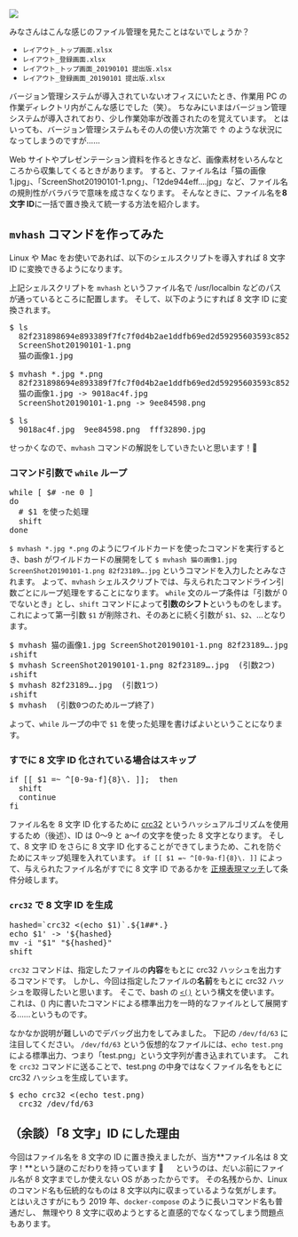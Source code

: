 <picture>
  <source type="image/webp" srcset="/storage/articles/images/7c38fe6d.webp 1x,/storage/articles/images/45e49d86.webp 2x">
  <img src="/storage/articles/images/7c38fe6d.jpg" srcset="/storage/articles/images/45e49d86.jpg 2x">
</picture>

みなさんはこんな感じのファイル管理を見たことはないでしょうか？

- `レイアウト_トップ画面.xlsx`
- `レイアウト_登録画面.xlsx`
- `レイアウト_トップ画面_20190101 提出版.xlsx`
- `レイアウト_登録画面_20190101 提出版.xlsx`

バージョン管理システムが導入されていないオフィスにいたとき、作業用 PC の作業ディレクトリ内がこんな感じでした（笑）。
ちなみにいまはバージョン管理システムが導入されており、少し作業効率が改善されたのを覚えています。
とはいっても、バージョン管理システムもその人の使い方次第で ↑ のような状況になってしまうのですが……

Web サイトやプレゼンテーション資料を作るときなど、画像素材をいろんなところから収集してくるときがあります。
すると、ファイル名は「猫の画像 1.jpg」、「ScreenShot20190101-1.png」、「12de944eff….jpg」など、ファイル名の規則性がバラバラで意味を成さなくなります。
そんなときに、ファイル名を**8 文字 ID**に一括で置き換えて統一する方法を紹介します。

<ol class="table-of-contents"></ol>

<script async src="https://pagead2.googlesyndication.com/pagead/js/adsbygoogle.js"></script>
<!-- ディスプレイ広告 -->

<ins class="adsbygoogle"
    style="display:block"
    data-ad-client="ca-pub-7008780049786244"
    data-ad-slot="5063315418"
    data-ad-format="auto"
    data-full-width-responsive="true"></ins>

<script>(adsbygoogle = window.adsbygoogle || []).push({});</script>

## `mvhash` コマンドを作ってみた

Linux や Mac をお使いであれば、以下のシェルスクリプトを導入すれば 8 文字 ID に変換できるようになります。

<script src="https://gist.github.com/Hato6502/9ebb9a6ce2863e9498a5ebea3a3f5c6c.js"></script>

上記シェルスクリプトを `mvhash` というファイル名で /usr/localbin などのパスが通っているところに配置します。
そして、以下のようにすれば 8 文字 ID に変換されます。

<pre class="prettyprint">
$ ls
  82f231898694e893389f7fc7f0d4b2ae1ddfb69ed2d59295603593c8529db673.jpg
  ScreenShot20190101-1.png
  猫の画像1.jpg

$ mvhash *.jpg *.png
  82f231898694e893389f7fc7f0d4b2ae1ddfb69ed2d59295603593c8529db673.jpg -> fff32890.jpg
  猫の画像1.jpg -> 9018ac4f.jpg
  ScreenShot20190101-1.png -> 9ee84598.png

$ ls
  9018ac4f.jpg  9ee84598.png  fff32890.jpg
</pre>

せっかくなので、`mvhash` コマンドの解説をしていきたいと思います！💪

### コマンド引数で `while` ループ

<pre class="prettyprint linenums">
while [ $# -ne 0 ]
do
  # $1 を使った処理
  shift
done
</pre>

`$ mvhash *.jpg *.png` のようにワイルドカードを使ったコマンドを実行するとき、bash がワイルドカードの展開をして
`$ mvhash 猫の画像1.jpg ScreenShot20190101-1.png 82f23189….jpg` というコマンドを入力したとみなされます。
よって、`mvhash` シェルスクリプトでは、与えられたコマンドライン引数ごとにループ処理をすることになります。
`while` 文のループ条件は「引数が 0 でないとき」とし、`shift` コマンドによって**引数のシフト**というものをします。
これによって第一引数 `$1` が削除され、そのあとに続く引数が `$1`、`$2`、…となります。

<pre class="prettyprint linenums">
$ mvhash 猫の画像1.jpg ScreenShot20190101-1.png 82f23189….jpg  (引数3つ)
↓shift
$ mvhash ScreenShot20190101-1.png 82f23189….jpg  (引数2つ)
↓shift
$ mvhash 82f23189….jpg  (引数1つ)
↓shift
$ mvhash  (引数0つのためループ終了)
</pre>

よって、`while` ループの中で `$1` を使った処理を書けばよいということになります。

### すでに 8 文字 ID 化されている場合はスキップ

<pre class="prettyprint linenums">
if [[ $1 =~ ^[0-9a-f]{8}\. ]];  then
  shift
  continue
fi
</pre>

ファイル名を 8 文字 ID 化するために [crc32](https://ja.wikipedia.org/wiki/%E5%B7%A1%E5%9B%9E%E5%86%97%E9%95%B7%E6%A4%9C%E6%9F%BB)
というハッシュアルゴリズムを使用するため（後述）、ID は 0〜9 と a〜f の文字を使った 8 文字となります。
そして、8 文字 ID をさらに 8 文字 ID 化することができてしまうため、これを防ぐためにスキップ処理を入れています。
`if [[ $1 =~ ^[0-9a-f]{8}\. ]]` によって、与えられたファイル名がすでに 8 文字 ID であるかを
[正規表現マッチ](https://ja.wikipedia.org/wiki/%E6%AD%A3%E8%A6%8F%E8%A1%A8%E7%8F%BE)して条件分岐します。

### `crc32` で 8 文字 ID を生成

<pre class="prettyprint">
hashed=`crc32 <(echo $1)`.${1##*.}
echo $1' -> '${hashed}
mv -i "$1" "${hashed}"
shift
</pre>

`crc32` コマンドは、指定したファイルの**内容**をもとに crc32 ハッシュを出力するコマンドです。
しかし、今回は指定したファイルの**名前**をもとに crc32 ハッシュを取得したいと思います。
そこで、bash の [`<()`](http://fj.hatenablog.jp/entry/2016/03/06/170907) という構文を使います。
これは、() 内に書いたコマンドによる標準出力を一時的なファイルとして展開する……というものです。

なかなか説明が難しいのでデバッグ出力をしてみました。
下記の `/dev/fd/63` に注目してください。
`/dev/fd/63` という仮想的なファイルには、`echo test.png` による標準出力、つまり「test.png」という文字列が書き込まれています。
これを `crc32` コマンドに送ることで、test.png の中身ではなくファイル名をもとに crc32 ハッシュを生成しています。

<pre class="prettyprint">
$ echo crc32 <(echo test.png)
  crc32 /dev/fd/63
</pre>

## （余談）「8 文字」ID にした理由

今回はファイル名を 8 文字の ID に置き換えましたが、当方**ファイル名は 8 文字！**という謎のこだわりを持っています 😤 　
というのは、だいぶ前にファイル名が 8 文字までしか使えない OS があったからです。
その名残からか、Linux のコマンド名も伝統的なものは 8 文字以内に収まっているような気がします。
とはいえさすがにもう 2019 年、`docker-compose` のように長いコマンド名も普通だし、
無理やり 8 文字に収めようとすると直感的でなくなってしまう問題点もあります。
